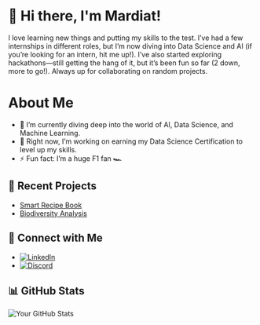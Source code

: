<!--
# 👋 Hi there, I'm Mardiat!
- 🌱 Currently learning: AI, Data Science and Machine Learning
- 🔭 Working on: Data Science Certification
- 😄 Love to research on a variety of topics
- ⚡ Fun fact: I love watching F1
-->
# 👋 Hi there, I'm Mardiat!
I love learning new things and putting my skills to the test. I’ve had a few internships in different roles, but I’m now diving into Data Science and AI (if you’re looking for an intern, hit me up!). I’ve also started exploring hackathons—still getting the hang of it, but it’s been fun so far (2 down, more to go!). Always up for collaborating on random projects.

# About Me
- 🌱 I’m currently diving deep into the world of AI, Data Science, and Machine Learning.
- 🔭 Right now, I’m working on earning my Data Science Certification to level up my skills.
- ⚡ Fun fact: I’m a huge F1 fan 🏎️ 


## 🚀 Recent Projects
- [Smart Recipe Book](https://github.com/Mardiat-Iman/recipe-book-mlh-data-week)
- [Biodiversity Analysis](https://github.com/Mardiat-Iman/Codecademy-Data-Science-Path-)

## 🤝 Connect with Me
- [![LinkedIn](https://img.shields.io/badge/-LinkedIn-blue?style=flat&logo=Linkedin&logoColor=white)](https://www.linkedin.com/in/https://www.linkedin.com/in/mardiat-iman//)
- [![Discord](https://img.shields.io/badge/-Discord-5865F2?style=flat&logo=discord&logoColor=white)](https://discord.com/users/miruless#2502)


## 📊 GitHub Stats
![Your GitHub Stats](https://github-readme-stats.vercel.app/api?username=Mardiat-Iman&show_icons=true&theme=radical&hide=contribs,stars)


<!--
**Mardiat-Iman/Mardiat-Iman** is a ✨ _special_ ✨ repository because its `README.md` (this file) appears on your GitHub profile.

Here are some ideas to get you started:

- 🔭 I’m currently working on ...
- 🌱 I’m currently learning ...
- 👯 I’m looking to collaborate on ...
- 🤔 I’m looking for help with ...
- 💬 Ask me about ...
- 📫 How to reach me: ...
- 😄 Pronouns: ...
- ⚡ Fun fact: ...
-->
